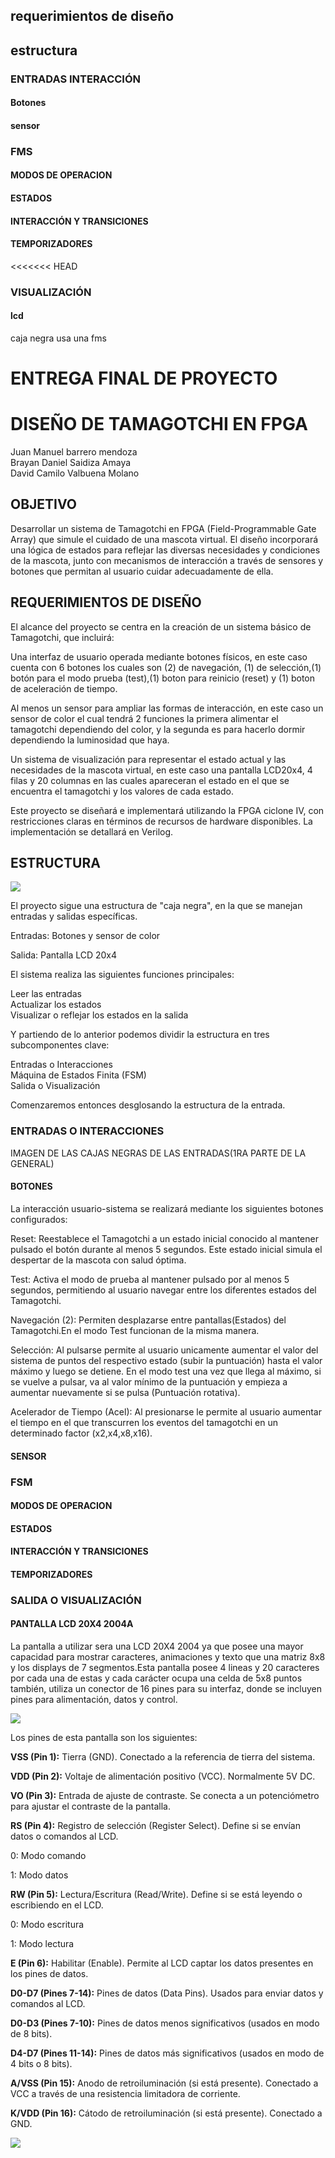 ## requerimientos de diseño

## estructura 


### ENTRADAS INTERACCIÓN  
#### Botones
#### sensor 


### FMS
#### MODOS DE OPERACION
#### ESTADOS 
#### INTERACCIÓN Y TRANSICIONES
#### TEMPORIZADORES    
<<<<<<< HEAD


### VISUALIZACIÓN   
#### lcd
caja negra 
usa una fms


# ENTREGA FINAL DE PROYECTO 

# DISEÑO DE TAMAGOTCHI EN FPGA

Juan Manuel barrero mendoza\
Brayan Daniel Saidiza Amaya\
David Camilo Valbuena Molano


## OBJETIVO

Desarrollar un sistema de Tamagotchi en FPGA (Field-Programmable Gate Array) que simule el cuidado de una mascota virtual. El diseño incorporará una lógica de estados para reflejar las diversas necesidades y condiciones de la mascota, junto con mecanismos de interacción a través de sensores y botones que permitan al usuario cuidar adecuadamente de ella.

## REQUERIMIENTOS DE DISEÑO 

El alcance del proyecto se centra en la creación de un sistema básico de Tamagotchi, que incluirá:

Una interfaz de usuario operada mediante botones físicos, en este caso cuenta con 6 botones los cuales son (2) de navegación, (1) de selección,(1) botón para el modo prueba (test),(1) boton para reinicio (reset) y (1) boton de aceleración de tiempo.   

Al menos un sensor para ampliar las formas de interacción, en este caso un sensor de color el cual tendrá 2 funciones la primera alimentar el tamagotchi dependiendo del color,  y la segunda es para hacerlo dormir dependiendo la luminosidad que haya.

Un sistema de visualización para representar el estado actual y las necesidades de la mascota virtual, en este caso una pantalla LCD20x4, 4 filas y 20 columnas en las cuales apareceran el estado en el que se encuentra el tamagotchi y los valores de cada estado.

Este proyecto se diseñará e implementará utilizando la FPGA ciclone IV, con restricciones claras en términos de recursos de hardware disponibles. La implementación se detallará en Verilog.

## ESTRUCTURA
![](FIG/CAJA_NEGRA_GENERAL_2.png)

El proyecto sigue una estructura de "caja negra", en la que se manejan entradas y salidas específicas.

Entradas: Botones y sensor de color

Salida: Pantalla LCD 20x4

El sistema realiza las siguientes funciones principales:

Leer las entradas\
Actualizar los estados\
Visualizar o reflejar los estados en la salida

Y partiendo de lo anterior podemos dividir la estructura en tres subcomponentes clave:

Entradas o Interacciones\
Máquina de Estados Finita (FSM)\
Salida o Visualización

Comenzaremos entonces desglosando la estructura de la entrada. 

### ENTRADAS O INTERACCIONES

IMAGEN DE LAS CAJAS NEGRAS DE LAS ENTRADAS(1RA PARTE DE LA GENERAL)

#### BOTONES

La interacción usuario-sistema se realizará mediante los siguientes botones configurados:

Reset: Reestablece el Tamagotchi a un estado inicial conocido al mantener pulsado el botón durante al menos 5 segundos. Este estado inicial simula el despertar de la mascota con salud óptima.

Test: Activa el modo de prueba al mantener pulsado por al menos 5 segundos, permitiendo al usuario navegar entre los diferentes estados del Tamagotchi.

Navegación (2): Permiten desplazarse entre pantallas(Estados) del Tamagotchi.En el modo Test funcionan de la misma manera.

Selección: Al pulsarse permite al usuario unicamente aumentar el valor del sistema de puntos del respectivo estado (subir la puntuación) hasta el valor máximo y luego se detiene. En el modo test una vez que llega al máximo, si se vuelve a pulsar, va al valor mínimo de la puntuación y empieza a aumentar nuevamente si se pulsa (Puntuación rotativa).

Acelerador de Tiempo (Acel): Al presionarse le permite al usuario aumentar el tiempo en el que transcurren los eventos del tamagotchi en un determinado factor (x2,x4,x8,x16).

#### SENSOR 



### FSM

#### MODOS DE OPERACION
#### ESTADOS 
#### INTERACCIÓN Y TRANSICIONES
#### TEMPORIZADORES    


### SALIDA O VISUALIZACIÓN 

#### PANTALLA LCD 20X4 2004A 

La pantalla a utilizar sera una LCD 20X4 2004 ya que posee una mayor capacidad para mostrar caracteres, animaciones y texto que una matriz 8x8 y los displays de 7 segmentos.Esta pantalla posee 4 lineas y 20 caracteres por cada una de estas y cada carácter ocupa una celda de 5x8 puntos también, utiliza un conector de 16 pines para su interfaz, donde se incluyen pines para alimentación, datos y control.

![](FIG/PANTALLALCD.png)

Los pines de esta pantalla son los siguientes:


**VSS (Pin 1):** Tierra (GND). Conectado a la referencia de tierra del sistema.

**VDD (Pin 2):** Voltaje de alimentación positivo (VCC). Normalmente 5V DC.

**VO (Pin 3):** Entrada de ajuste de contraste. Se conecta a un potenciómetro para ajustar el contraste de la pantalla.

**RS (Pin 4):** Registro de selección (Register Select). Define si se envían datos o comandos al LCD.

0: Modo comando

1: Modo datos

**RW (Pin 5):** Lectura/Escritura (Read/Write). Define si se está leyendo o escribiendo en el LCD.

0: Modo escritura

1: Modo lectura

**E (Pin 6):** Habilitar (Enable). Permite al LCD captar los datos presentes en los pines de datos.

**D0-D7 (Pines 7-14):** Pines de datos (Data Pins). Usados para enviar datos y comandos al LCD.

**D0-D3 (Pines 7-10):** Pines de datos menos significativos (usados en modo de 8 bits).

**D4-D7 (Pines 11-14):** Pines de datos más significativos (usados en modo de 4 bits o 8 bits).

**A/VSS (Pin 15):** Anodo de retroiluminación (si está presente). Conectado a VCC a través de una resistencia limitadora de corriente.

**K/VDD (Pin 16):** Cátodo de retroiluminación (si está presente). Conectado a GND.

![](FIG/PINESPANTALLA.png)





